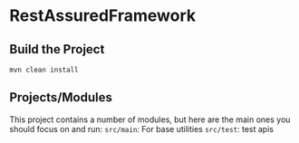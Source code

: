 # RestAssuredFramework

## Build the Project
```
mvn clean install
```

## Projects/Modules
This project contains a number of modules, but here are the main ones you should focus on and run: 
`src/main`: For base utilities 
`src/test`: test apis

